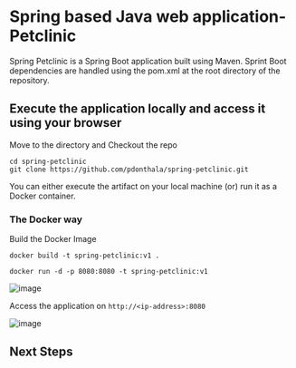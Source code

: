 # Spring based Java web application- Petclinic
 
Spring Petclinic is a Spring Boot application built using Maven. Sprint Boot dependencies are handled using the pom.xml 
at the root directory of the repository.

## Execute the application locally and access it using your browser

Move to the directory and Checkout the repo

```
cd spring-petclinic
git clone https://github.com/pdonthala/spring-petclinic.git

```


You can either execute the artifact on your local machine (or) run it as a Docker container.

### The Docker way

Build the Docker Image

```
docker build -t spring-petclinic:v1 .
```

```
docker run -d -p 8080:8080 -t spring-petclinic:v1
```
![image](https://github.com/user-attachments/assets/c2dcffdb-85d3-4f16-af3e-aa05df0f51cf)

Access the application on `http://<ip-address>:8080`

![image](https://github.com/user-attachments/assets/669d9ef1-df20-49ee-a97e-ee2448436e40)


## Next Steps

